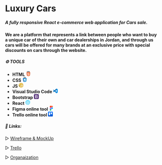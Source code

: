 # Luxury Cars

##### A fully responsive React e-commerce web application for Cars sale.
#### We are a platform that represents a link between people who want to buy a unique car of their own and car dealerships in Jordan, and through us cars will be offered for many brands at an exclusive price with special discounts on cars through the website. 




##### **⚙️ TOOLS**
   * **HTML  ![](./carzone-app/src/Images/html-5.png)**
   * **CSS   ![](./carzone-app/src/Images/css.png)**
   * **JS ![](./carzone-app/src/Images/javascript.png)**
   * **Visual Studio Code ![](./carzone-app/src/Images/vs.png)**
   * **Bootstrap ![](./carzone-app/src/Images/bootstrap.png)**
   * **React ![](./carzone-app/src/Images/react.png)**
   * **Figma online tool ![](./carzone-app/src/Images/figma2.png)**
   * **Trello online tool ![](./carzone-app/src/Images/trello.png)**   



##### **📎 Links:**

▷ [Wireframe & MockUp](https://www.figma.com/file/Hg5DjQexWoIT5AKUhuWM2v/E-Commerce-Cars?type=design&node-id=0%3A1&t=q6hN3BKb2YUR2EcL-1)

▷ [Trello](https://trello.com/b/UajPSgRm/e-commerce)

▷ [Organaization](https://github.com/Ecommerce-99/CARZONE)